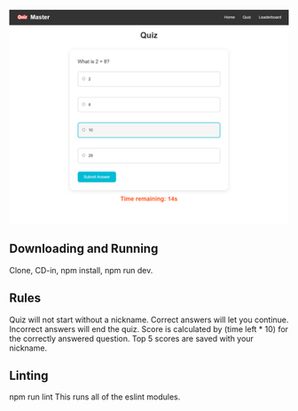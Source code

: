 ![alt text](image.png)

## Downloading and Running
Clone, CD-in, npm install, npm run dev.

## Rules
Quiz will not start without a nickname.
Correct answers will let you continue.
Incorrect answers will end the quiz.
Score is calculated by (time left * 10) for the correctly answered question.
Top 5 scores are saved with your nickname.

## Linting
npm run lint
This runs all of the eslint modules.